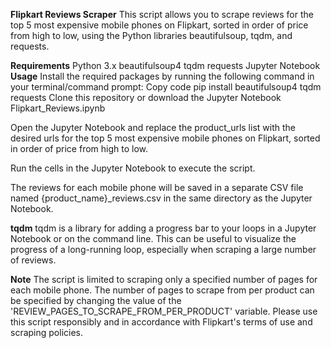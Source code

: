 **Flipkart Reviews Scraper**
This script allows you to scrape reviews for the top 5 most expensive mobile phones on Flipkart, sorted in order of price from high to low, using the Python libraries beautifulsoup, tqdm, and requests.

**Requirements**
Python 3.x
beautifulsoup4
tqdm
requests
Jupyter Notebook
**Usage**
Install the required packages by running the following command in your terminal/command prompt:
Copy code
pip install beautifulsoup4 tqdm requests
Clone this repository or download the Jupyter Notebook Flipkart_Reviews.ipynb

Open the Jupyter Notebook and replace the product_urls list with the desired urls for the top 5 most expensive mobile phones on Flipkart, sorted in order of price from high to low.

Run the cells in the Jupyter Notebook to execute the script.

The reviews for each mobile phone will be saved in a separate CSV file named {product_name}_reviews.csv in the same directory as the Jupyter Notebook.

**tqdm**
tqdm is a library for adding a progress bar to your loops in a Jupyter Notebook or on the command line. This can be useful to visualize the progress of a long-running loop, especially when scraping a large number of reviews.

**Note**
The script is limited to scraping only a specified number of pages for each mobile phone. The number of pages to scrape from per product can be specified by changing the value of the 'REVIEW_PAGES_TO_SCRAPE_FROM_PER_PRODUCT' variable.
Please use this script responsibly and in accordance with Flipkart's terms of use and scraping policies.
